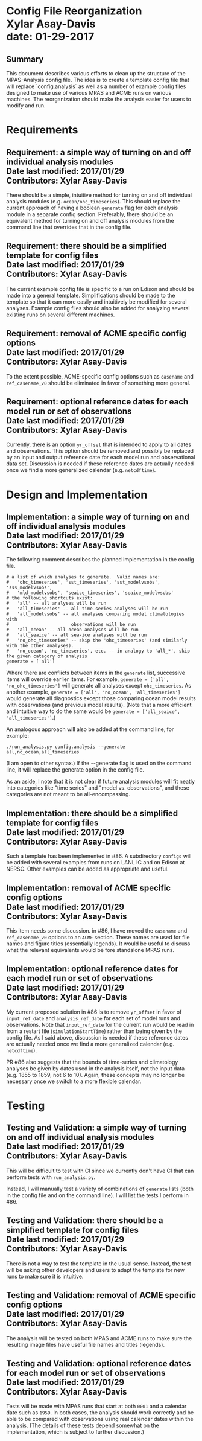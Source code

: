 <h1> Config File Reorganization <br>
Xylar Asay-Davis<br>
date: 01-29-2017<br>
</h1>
<h2> Summary </h2>
This document describes various efforts to clean up the structure of the MPAS-Analysis config file.  The idea is to create a template config file that will replace `config.analysis` as well as a number of example config files designed to make use of various MPAS and ACME runs on various machines.  The reorganization should make the analysis easier for users to modify and run.

<h1> Requirements </h1>

<h2> Requirement: a simple way of turning on and off individual analysis modules <br>
Date last modified: 2017/01/29 <br>
Contributors: Xylar Asay-Davis
</h2>

There should be a simple, intuitive method for turning on and off individual analysis modules (e.g. `ocean/ohc_timeseries`).  This should replace the current approach of having a boolean `generate` flag for each analysis module in a separate config section.  Preferably, there should be an equivalent method for turning on and off analysis modules from the command line that overrides that in the config file.

<h2> Requirement: there should be a simplified template for config files <br>
Date last modified: 2017/01/29 <br>
Contributors: Xylar Asay-Davis
</h2>

The current example config file is specific to a run on Edison and should be made into a general template.  Simplifications should be made to the template so that it can more easily and intuitively be modified for several analyses.  Example config files should also be added for analyzing several existing runs on several different machines.

<h2> Requirement: removal of ACME specific config options <br>
Date last modified: 2017/01/29 <br>
Contributors: Xylar Asay-Davis
</h2>

To the extent possible, ACME-specific config options such as `casename` and `ref_casename_v0` should be eliminated in favor of something more general.

<h2> Requirement: optional reference dates for each model run or set of observations<br>
Date last modified: 2017/01/29 <br>
Contributors: Xylar Asay-Davis
</h2>

Currently, there is an option `yr_offset` that is intended to apply to all dates and observations.  This option should be removed and possibly be replaced by an input and output reference date for each model run and observational data set.  Discussion is needed if these reference dates are actually needed once we find a more generalized calendar (e.g. `netcdftime`).

<h1> Design and Implementation </h1>

<h2> Implementation: a simple way of turning on and off individual analysis modules <br>
Date last modified: 2017/01/29 <br>
Contributors: Xylar Asay-Davis
</h2>

The following comment describes the planned implementation in the config file.
```
# a list of which analyses to generate.  Valid names are:
#   'ohc_timeseries', 'sst_timeseries', 'sst_modelvsobs', 'sss_modelvsobs',
#   'mld_modelvsobs', 'seaice_timeseries', 'seaice_modelvsobs'
# the following shortcuts exist:
#   'all' -- all analyses will be run
#   'all_timeseries' -- all time-series analyses will be run
#   'all_modelvsobs' -- all analyses comparing model climatologies with
#                       observations will be run
#   'all_ocean' -- all ocean analyses will be run
#   'all_seaice' -- all sea-ice analyses will be run
#   'no_ohc_timeseries' -- skip the 'ohc_timeseries' (and similarly with the other analyses).
#   'no_ocean', 'no_timeseries', etc. -- in analogy to 'all_*', skip the given category of analysis
generate = ['all']
```
Where there are conflicts between items in the `generate` list, successive items will override earlier items.  For example, `generate = ['all', 'no_ohc_timeseries']` will generate all analyses except `ohc_timeseries`.  As another example, `generate = ['all', 'no_ocean', 'all_timeseries']` would generate all diagnostics except those comparing ocean model results with observations (and previous model results).  (Note that a more efficient and intuitive way to do the same would be `generate = ['all_seaice', 'all_timeseries']`.)

An analogous approach will also be added at the command line, for example:
```
./run_analysis.py config.analysis --generate all,no_ocean,all_timeseries
```
(I am open to other syntax.)  If the --generate flag is used on the command line, it will replace the generate option in the config file.

As an aside, I note that it is not clear if future analysis modules will fit neatly into categories like "time series" and "model vs. observations", and these categories are not meant to be all-encompassing.

<h2> Implementation: there should be a simplified template for config files <br>
Date last modified: 2017/01/29 <br>
Contributors: Xylar Asay-Davis
</h2>

Such a template has been implemented in #86.  A subdirectory `configs` will be added with several examples from runs on LANL IC and on Edison at NERSC.  Other examples can be added as appropriate and useful.

<h2> Implementation: removal of ACME specific config options <br>
Date last modified: 2017/01/29 <br>
Contributors: Xylar Asay-Davis
</h2>

This item needs some discussion.  in #86, I have moved the `casename` and `ref_casename_v0` options to an `ACME` section.  These names are used for file names and figure titles (essentially legends).  It would be useful to discuss what the relevant equivalents would be fore standalone MPAS runs.

<h2> Implementation: optional reference dates for each model run or set of observations<br>
Date last modified: 2017/01/29 <br>
Contributors: Xylar Asay-Davis
</h2>

My current proposed solution in #86 is to remove `yr_offset` in favor of `input_ref_date` and `analysis_ref_date` for each set of model runs and observations.  Note that `input_ref_date` for the current run would be read in from a restart file (`simulationStartTime`) rather than being given by the config file.  As I said above, discussion is needed if these reference dates are actually needed once we find a more generalized calendar (e.g. `netcdftime`).

PR #86 also suggests that the bounds of time-series and climatology analyses be given by dates used in the analysis itself, not the input data (e.g. 1855 to 1859, not 6 to 10).  Again, these concepts may no longer be necessary once we switch to a more flexible calendar.

<h1> Testing </h1>

<h2> Testing and Validation: a simple way of turning on and off individual analysis modules <br>
Date last modified: 2017/01/29 <br>
Contributors: Xylar Asay-Davis
</h2>

This will be difficult to test with CI since we currently don't have CI that can perform tests with `run_analysis.py`.

Instead, I will manually test a variety of combinations of `generate` lists (both in the config file and on the command line).  I will list the tests I perform in #86.

<h2> Testing and Validation: there should be a simplified template for config files <br>
Date last modified: 2017/01/29 <br>
Contributors: Xylar Asay-Davis
</h2>

There is not a way to test the template in the usual sense.  Instead, the test will be asking other developers and users to adapt the template for new runs to make sure it is intuitive.

<h2> Testing and Validation: removal of ACME specific config options <br>
Date last modified: 2017/01/29 <br>
Contributors: Xylar Asay-Davis
</h2>

The analysis will be tested on both MPAS and ACME runs to make sure the resulting image files have useful file names and titles (legends).  

<h2> Testing and Validation: optional reference dates for each model run or set of observations<br>
Date last modified: 2017/01/29 <br>
Contributors: Xylar Asay-Davis
</h2>

Tests will be made with MPAS runs that start at both `0001` and a calendar date such as `1959`.  In both cases, the analysis should work correctly and be able to be compared with observations using real calendar dates within the analysis. (The details of these tests depend somewhat on the implementation, which is subject to further discussion.)
